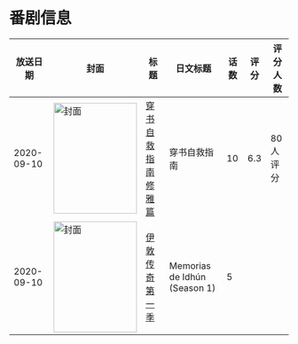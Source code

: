 # 番剧信息

|放送日期|封面|标题|日文标题|话数|评分|评分人数|
|---|---|---|---|---|---|---|
|2020-09-10|<img src="//lain.bgm.tv/pic/cover/c/cc/73/244229_CrGlj.jpg" alt="封面" style="width:150px;height:200px;object-fit:cover;">|[穿书自救指南 修雅篇](https://bangumi.tv/subject/244229)|穿书自救指南|10|6.3|80人评分|
|2020-09-10|<img src="//lain.bgm.tv/pic/cover/c/dd/a4/335286_zKfE8.jpg" alt="封面" style="width:150px;height:200px;object-fit:cover;">|[伊敦传奇 第一季](https://bangumi.tv/subject/335286)|Memorias de Idhún (Season 1)|5|||
